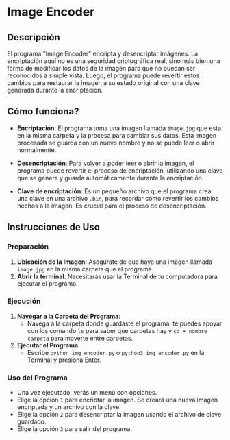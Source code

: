 # Image Encoder

## Descripción
El programa "Image Encoder" encripta y desencriptar imágenes. La encriptación aquí no es una seguridad criptográfica real, sino más bien una forma de modificar los datos de la imagen para que no puedan ser reconocidos a simple vista. Luego, el programa puede revertir estos cambios para restaurar la imagen a su estado original con una clave generada durante la encriptacion.

## Cómo funciona?
- **Encriptación**: El programa toma una imagen llamada `image.jpg` que esta en la misma carpeta y la procesa para cambiar sus datos. Esta imagen procesada se guarda con un nuevo nombre y no se puede leer o abrir normalmente.

- **Desencriptación**: Para volver a poder leer o abrir la imagen, el programa puede revertir el proceso de encriptación, utilizando una clave que se genera y guarda automáticamente durante la encriptación.

- **Clave de encriptación**: Es un pequeño archivo que el programa crea una clave en una archivo `.bin`, para recordar cómo revertir los cambios hechos a la imagen. Es crucial para el proceso de desencriptación.

## Instrucciones de Uso
### Preparación
1. **Ubicación de la Imagen**: Asegúrate de que haya una imagen llamada `image.jpg` en la misma carpeta que el programa.
2. **Abrir la terminal**: Necesitarás usar la Terminal de tu computadora para ejecutar el programa.

### Ejecución
1. **Navegar a la Carpeta del Programa**:
   - Navega a la carpeta donde guardaste el programa, te puedes apoyar con los comando `ls` para saber que carpetas hay y `cd + nombre carpeta` para moverte entre carpetas.
2. **Ejecutar el Programa**:
   - Escribe `python img_encoder.py` o `python3 img_encoder.py` en la Terminal y presiona Enter.

### Uso del Programa
- Una vez ejecutado, verás un menú con opciones.
- Elige la opción `1` para encriptar la imagen. Se creará una nueva imagen encriptada y un archivo con la clave.
- Elige la opción `2` para desencriptar la imagen usando el archivo de clave guardado.
- Elige la opción `3` para salir del programa.
